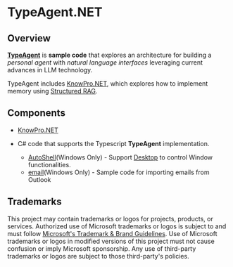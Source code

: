 # TypeAgent.NET

## Overview

**[TypeAgent](../README.md)** is **sample code** that explores an architecture for building a _personal agent_ with _natural language interfaces_ leveraging current advances in LLM technology.

TypeAgent includes [KnowPro.NET](./typeagent/src/knowpro/), which explores how to implement memory using [Structured RAG](../ts/packages/knowPro/README.md#structured-rag-overview).

## Components

- [KnowPro.NET](./typeagent/README.md)
- C# code that supports the Typescript **TypeAgent** implementation.

  - [AutoShell](./autoShell/)(Windows Only) - Support [Desktop](../ts/packages/agents/desktop/) to control Window functionalities.
  - [email](./email/)(Windows Only) - Sample code for importing emails from Outlook

## Trademarks

This project may contain trademarks or logos for projects, products, or services. Authorized use of Microsoft
trademarks or logos is subject to and must follow
[Microsoft's Trademark \& Brand Guidelines](https://www.microsoft.com/en-us/legal/intellectualproperty/trademarks/usage/general).
Use of Microsoft trademarks or logos in modified versions of this project must not cause confusion or imply Microsoft sponsorship.
Any use of third-party trademarks or logos are subject to those third-party's policies.

